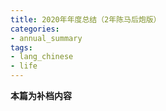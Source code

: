 ```yaml
---
title: 2020年年度总结（2年陈马后炮版）
categories:
- annual_summary
tags: 
- lang_chinese
- life
---
```

**本篇为补档内容**